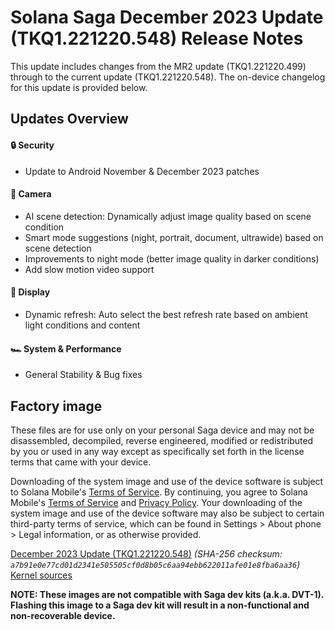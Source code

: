 
# Solana Saga December 2023 Update (TKQ1.221220.548) Release Notes

This update includes changes from the MR2 update (TKQ1.221220.499) through to the current update (TKQ1.221220.548). The on-device changelog for this update is provided below.

## Updates Overview

#### 🔒 Security
- Update to Android November & December 2023 patches

#### 📸 Camera
- AI scene detection: Dynamically adjust image quality based on scene condition
- Smart mode suggestions (night, portrait, document, ultrawide) based on scene detection
- Improvements to night mode (better image quality in darker conditions)
- Add slow motion video support

#### 📲 Display
- Dynamic refresh: Auto select the best refresh rate based on ambient light conditions and content

#### 🏎️ System & Performance
- General Stability & Bug fixes

## Factory image
These files are for use only on your personal Saga device and may not be disassembled, decompiled, reverse engineered, modified or redistributed by you or used in any way except as specifically set forth in the license terms that came with your device.

Downloading of the system image and use of the device software is subject to Solana Mobile's [Terms of Service](https://solanamobile.com/tos). By continuing, you agree to Solana Mobile's [Terms of Service](https://solanamobile.com/tos) and [Privacy Policy](https://solanamobile.com/privacy-policy). Your downloading of the system image and use of the device software may also be subject to certain third-party terms of service, which can be found in Settings > About phone > Legal information, or as otherwise provided.

[December 2023 Update (TKQ1.221220.548)](https://saga-images.s3.amazonaws.com/saga_global_fastboot_TKQ1.221220.548.zip)
_(SHA-256 checksum: `a7b91e0e77cd01d2341e505505cf0d8b05c6aa94ebb622011afe01e8fba6aa36`)_
[Kernel sources](https://github.com/osomprivacy)

**NOTE: These images are not compatible with Saga dev kits (a.k.a. DVT-1). Flashing this image to a Saga dev kit will result in a non-functional and non-recoverable device.**

